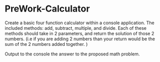 # PreWork-Calculator

Create a basic four function calculator within a console application. The included methods: add, subtract, multiple, and divide. Each of these methods should take in 2 parameters, and return the solution of those 2 numbers. (i.e if you are adding 2 numbers than your return would be the sum of the 2 numbers added together. )

Output to the console the answer to the proposed math problem.  
